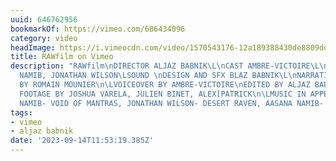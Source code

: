 ```yaml
---
uuid: 646762956
bookmarkOf: https://vimeo.com/686434096
category: video
headImage: https://i.vimeocdn.com/video/1570543176-12a189388430de8809dd4cb7c11050c2bd089b8eab0a1ddad18ad6c394433bbd-d_295x166
title: RAWfilm on Vimeo
description: "RAWfilm\nDIRECTOR ALJAZ BABNIK\L\nCAST AMBRE-VICTOIRE\L\nMUSIC AASANA
  NAMIB, JONATHAN WILSON\LSOUND \nDESIGN AND SFX BLAZ BABNIK\L\nNARRATIVE WRITTEN
  BY ROMAIN MOUNIER\n\LVOICEOVER BY AMBRE-VICTOIRE\nEDITED BY ALJAZ BABNIK\n\LADDITIONAL
  FOOTAGE BY JOSHUA VARELA, JULIEN BINET, ALEX[PATRICK\n\LMUSIC IN APPEARENCE AASANA
  NAMIB- VOID OF MANTRAS, JONATHAN WILSON- DESERT RAVEN, AASANA NAMIB- YEWHARP"
tags:
- vimeo
- aljaz babnik
date: '2023-09-14T11:53:19.385Z'
---
```



